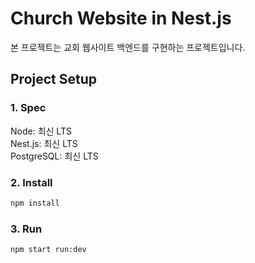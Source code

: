 # Church Website in Nest.js

본 프로젝트는 교회 웹사이트 백엔드를 구현하는 프로젝트입니다.

## Project Setup

### 1. Spec

Node: 최신 LTS  
Nest.js: 최신 LTS  
PostgreSQL: 최신 LTS

### 2. Install

```zsh
npm install
```

### 3. Run

```zsh
npm start run:dev
```
